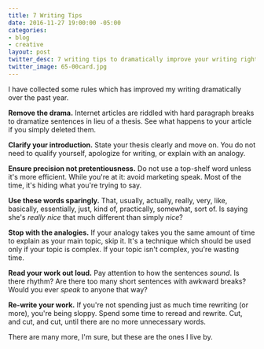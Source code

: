 ```yaml
---
title: 7 Writing Tips
date: 2016-11-27 19:00:00 -05:00
categories:
- blog
- creative
layout: post
twitter_desc: 7 writing tips to dramatically improve your writing right away.
twitter_image: 65-00card.jpg
---
```


I have collected some rules which has improved my writing dramatically over the past year.

**Remove the drama.** Internet articles are riddled with hard paragraph breaks to dramatize sentences in lieu of a thesis. See what happens to your article if you simply deleted them.

**Clarify your introduction.** State your thesis clearly and move on. You do not need to qualify yourself, apologize for writing, or explain with an analogy.

**Ensure precision not pretentiousness.** Do not use a top-shelf word unless it's more efficient. While you're at it: avoid marketing speak. Most of the time, it's hiding what you're trying to say.

**Use these words sparingly.** That, usually, actually, really, very, like, basically, essentially, just, kind of, practically, somewhat, sort of. Is saying she's *really nice* that much different than simply *nice*?

**Stop with the analogies.** If your analogy takes you the same amount of time to explain as your main topic, skip it. It's a technique which should be used only if your topic is complex. If your topic isn't complex, you're wasting time.

**Read your work out loud.** Pay attention to how the sentences _sound_. Is there rhythm? Are there too many short sentences with awkward breaks? Would you ever _speak_ to anyone that way?

**Re-write your work.** If you're not spending just as much time rewriting (or more), you're being sloppy. Spend some time to reread and rewrite. Cut, and cut, and cut, until there are no more unnecessary words.

There are many more, I'm sure, but these are the ones I live by.